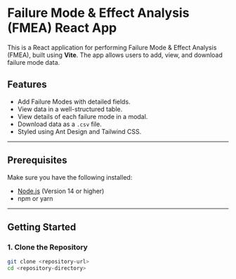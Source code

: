 # Failure Mode & Effect Analysis (FMEA) React App

This is a React application for performing Failure Mode & Effect Analysis (FMEA), built using **Vite**. The app allows users to add, view, and download failure mode data.

## Features
- Add Failure Modes with detailed fields.
- View data in a well-structured table.
- View details of each failure mode in a modal.
- Download data as a `.csv` file.
- Styled using Ant Design and Tailwind CSS.

---

## Prerequisites
Make sure you have the following installed:
- [Node.js](https://nodejs.org/) (Version 14 or higher)
- npm or yarn

---

## Getting Started

### 1. Clone the Repository
```bash
git clone <repository-url>
cd <repository-directory>
